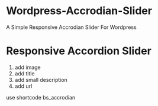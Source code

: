 # Wordpress-Accrodian-Slider
A Simple Responsive Accrodian Slider For Wordpress 

Responsive Accordion Slider
====================================

1. add image
2. add title
3. add small description
4. add url

use shortcode  bs_accrodian
